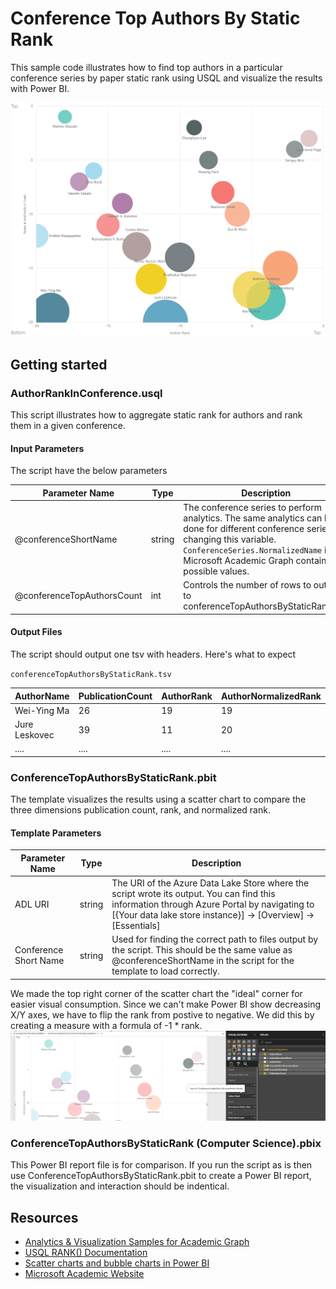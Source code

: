 # Conference Top Authors By Static Rank

This sample code illustrates how to find top authors in a particular conference series by paper static rank using USQL and visualize the results with Power BI.


![](/images/PBIConferenceTopAuthorsByStaticRank(WWW).png "Computer science top authors")


## Getting started

### AuthorRankInConference.usql

This script illustrates how to aggregate static rank for authors and rank them in a given conference. 


#### Input Parameters

The script have the below parameters

| Parameter Name |  Type  |                  Description                  |
|----------------|--------|-----------------------------------------------|
|  @conferenceShortName    | string | The conference series to perform analytics. The same analytics can be done for different conference series by changing this variable. `ConferenceSeries.NormalizedName` in Microsoft Academic Graph contains all possible values.|
| @conferenceTopAuthorsCount | int | Controls the number of rows to output to conferenceTopAuthorsByStaticRank.tsv. |


#### Output Files

The script should output one tsv with headers. Here's what to expect

`conferenceTopAuthorsByStaticRank.tsv`

| AuthorName | PublicationCount  | AuthorRank | AuthorNormalizedRank |
|----------|-------------|---------------|------------------|
|Wei-Ying Ma|   26   |    19      |     19         |
|Jure Leskovec|  39   |    11      |     20          |
|....      |....         |....           |....              |

### ConferenceTopAuthorsByStaticRank.pbit

The template visualizes the results using a scatter chart to compare the three dimensions publication count, rank, and normalized rank.

#### Template Parameters
| Parameter Name |  Type  |                  Description                  |
|----------------|--------|-----------------------------------------------|
|  ADL URI    | string | The URI of the Azure Data Lake Store where the script wrote its output. You can find this information through Azure Portal by navigating to [{Your data lake store instance}] -> [Overview] -> [Essentials]  |
| Conference Short Name | string | Used for finding the correct path to files output by the script. This should be the same value as @conferenceShortName in the script for the template to load correctly. |

We made the top right corner of the scatter chart the "ideal" corner for easier visual consumption. Since we can't make Power BI show decreasing X/Y axes, we have to flip the rank from postive to negative. We did this by creating a measure with a formula of -1 * rank.
![](/images/PBISignFlipMeasure.png "flip sign using measure")


### ConferenceTopAuthorsByStaticRank (Computer Science).pbix

This Power BI report file is for comparison. If you run the script as is then use ConferenceTopAuthorsByStaticRank.pbit to create a Power BI report, the visualization and interaction should be indentical. 

## Resources

- [Analytics & Visualization Samples for Academic Graph](/README.md)
- [USQL RANK() Documentation](https://msdn.microsoft.com/en-us/azure/data-lake-analytics/u-sql/rank-u-sql)
- [Scatter charts and bubble charts in Power BI ](https://docs.microsoft.com/en-us/power-bi/power-bi-visualization-scatter)
- [Microsoft Academic Website](https://academic.microsoft.com/) 